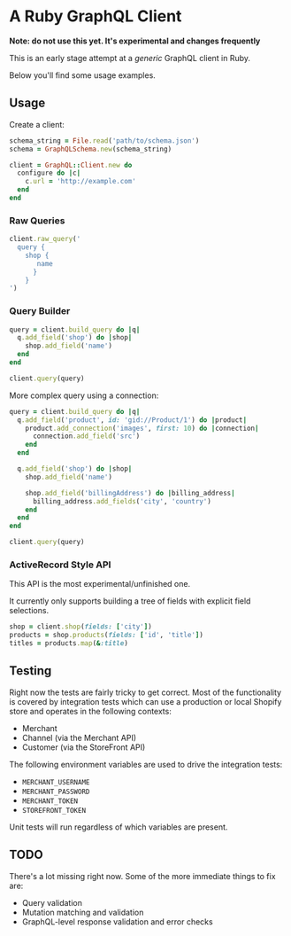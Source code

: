 # A Ruby GraphQL Client

**Note: do not use this yet. It's experimental and changes frequently**

This is an early stage attempt at a *generic* GraphQL client in Ruby.

Below you'll find some usage examples.

## Usage

Create a client:

```ruby
schema_string = File.read('path/to/schema.json')
schema = GraphQLSchema.new(schema_string)

client = GraphQL::Client.new do
  configure do |c|
    c.url = 'http://example.com'
  end
end
```

### Raw Queries

```ruby
client.raw_query('
  query {
    shop {
       name
      }
    }
')
```

### Query Builder

```ruby
query = client.build_query do |q|
  q.add_field('shop') do |shop|
    shop.add_field('name')
  end
end

client.query(query)
```

More complex query using a connection:

```ruby
query = client.build_query do |q|
  q.add_field('product', id: 'gid://Product/1') do |product|
    product.add_connection('images', first: 10) do |connection|
      connection.add_field('src')
    end
  end

  q.add_field('shop') do |shop|
    shop.add_field('name')

    shop.add_field('billingAddress') do |billing_address|
      billing_address.add_fields('city', 'country')
    end
  end
end

client.query(query)
```

### ActiveRecord Style API

This API is the most experimental/unfinished one.

It currently only supports building a tree of fields with explicit field selections.

```ruby
shop = client.shop(fields: ['city'])
products = shop.products(fields: ['id', 'title'])
titles = products.map(&:title)
```

## Testing

Right now the tests are fairly tricky to get correct. Most of the functionality
is covered by integration tests which can use a production or local Shopify
store and operates in the following contexts:

- Merchant
- Channel (via the Merchant API)
- Customer (via the StoreFront API)

The following environment variables are used to drive the integration tests:

- `MERCHANT_USERNAME`
- `MERCHANT_PASSWORD`
- `MERCHANT_TOKEN`
- `STOREFRONT_TOKEN`

Unit tests will run regardless of which variables are present.

## TODO

There's a lot missing right now. Some of the more immediate things to fix are:

- Query validation
- Mutation matching and validation
- GraphQL-level response validation and error checks

